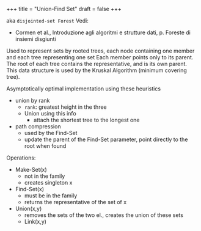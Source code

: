 +++
title = "Union-Find Set"
draft = false
+++

aka `disjointed-set Forest`
Vedi:

-   Cormen et al., Introduzione agli algoritmi e strutture dati, p. Foreste di insiemi disgiunti

Used to represent sets by rooted trees, each node containing one member and each tree representing one set
Each member points only to its parent. The root of each tree contains the representative, and is its own parent.
This data structure is used by the Kruskal Algorithm (minimum covering tree).

Asymptotically optimal implementation using these heuristics

-   union by rank
    -   `rank`: greatest height in the three
    -   Union using this info
        -   attach the shortest tree to the longest one
-   path compression
    -   used by the Find-Set
    -   update the parent of the Find-Set parameter, point directly to the root when found

Operations:

-   Make-Set(x)
    -   not in the family
    -   creates singleton x
-   Find-Set(x)
    -   must be in the family
    -   returns the representative of the set of x
-   Union(x,y)
    -   removes the sets of the two el., creates the union of these sets
    -   Link(x,y)
